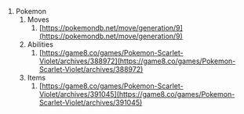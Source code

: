 1. Pokemon  
   1. Moves  
      1. [https://pokemondb.net/move/generation/9](https://pokemondb.net/move/generation/9)  
   2. Abilities  
      1. [https://game8.co/games/Pokemon-Scarlet-Violet/archives/388972](https://game8.co/games/Pokemon-Scarlet-Violet/archives/388972)  
   3. Items  
      1. [https://game8.co/games/Pokemon-Scarlet-Violet/archives/391045](https://game8.co/games/Pokemon-Scarlet-Violet/archives/391045)